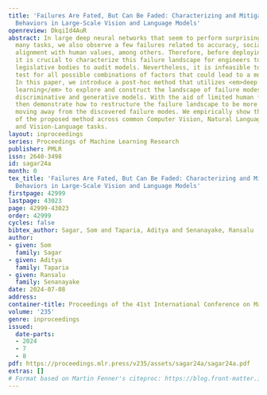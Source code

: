 ```yaml
---
title: 'Failures Are Fated, But Can Be Faded: Characterizing and Mitigating Unwanted
  Behaviors in Large-Scale Vision and Language Models'
openreview: DkqiId4AuR
abstract: In large deep neural networks that seem to perform surprisingly well on
  many tasks, we also observe a few failures related to accuracy, social biases, and
  alignment with human values, among others. Therefore, before deploying these models,
  it is crucial to characterize this failure landscape for engineers to debug and
  legislative bodies to audit models. Nevertheless, it is infeasible to exhaustively
  test for all possible combinations of factors that could lead to a model’s failure.
  In this paper, we introduce a post-hoc method that utilizes <em>deep reinforcement
  learning</em> to explore and construct the landscape of failure modes in pre-trained
  discriminative and generative models. With the aid of limited human feedback, we
  then demonstrate how to restructure the failure landscape to be more desirable by
  moving away from the discovered failure modes. We empirically show the effectiveness
  of the proposed method across common Computer Vision, Natural Language Processing,
  and Vision-Language tasks.
layout: inproceedings
series: Proceedings of Machine Learning Research
publisher: PMLR
issn: 2640-3498
id: sagar24a
month: 0
tex_title: 'Failures Are Fated, But Can Be Faded: Characterizing and Mitigating Unwanted
  Behaviors in Large-Scale Vision and Language Models'
firstpage: 42999
lastpage: 43023
page: 42999-43023
order: 42999
cycles: false
bibtex_author: Sagar, Som and Taparia, Aditya and Senanayake, Ransalu
author:
- given: Som
  family: Sagar
- given: Aditya
  family: Taparia
- given: Ransalu
  family: Senanayake
date: 2024-07-08
address:
container-title: Proceedings of the 41st International Conference on Machine Learning
volume: '235'
genre: inproceedings
issued:
  date-parts:
  - 2024
  - 7
  - 8
pdf: https://proceedings.mlr.press/v235/assets/sagar24a/sagar24a.pdf
extras: []
# Format based on Martin Fenner's citeproc: https://blog.front-matter.io/posts/citeproc-yaml-for-bibliographies/
---
```

